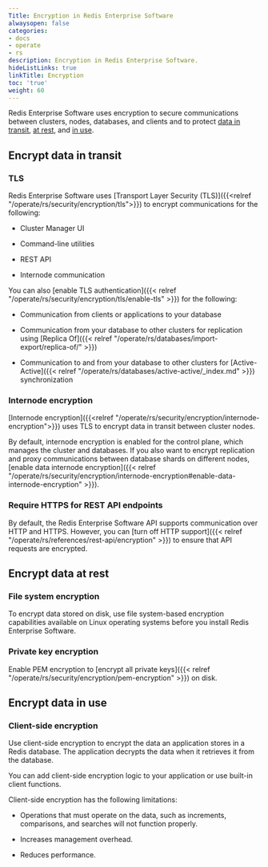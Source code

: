 ```yaml
---
Title: Encryption in Redis Enterprise Software
alwaysopen: false
categories:
- docs
- operate
- rs
description: Encryption in Redis Enterprise Software.
hideListLinks: true
linkTitle: Encryption
toc: 'true'
weight: 60
---
```


Redis Enterprise Software uses encryption to secure communications between clusters, nodes, databases, and clients and to protect [data in transit](https://en.wikipedia.org/wiki/Data_in_transit), [at rest](https://en.wikipedia.org/wiki/Data_at_rest), and [in use](https://en.wikipedia.org/wiki/Data_in_use).

## Encrypt data in transit

### TLS

Redis Enterprise Software uses [Transport Layer Security (TLS)]({{<relref "/operate/rs/security/encryption/tls">}}) to encrypt communications for the following:

- Cluster Manager UI

- Command-line utilities

- REST API

- Internode communication

You can also [enable TLS authentication]({{< relref "/operate/rs/security/encryption/tls/enable-tls" >}}) for the following:

- Communication from clients or applications to your database

- Communication from your database to other clusters for replication using [Replica Of]({{< relref "/operate/rs/databases/import-export/replica-of/" >}})

- Communication to and from your database to other clusters for [Active-Active]({{< relref "/operate/rs/databases/active-active/_index.md" >}}) synchronization

### Internode encryption

[Internode encryption]({{<relref "/operate/rs/security/encryption/internode-encryption">}}) uses TLS to encrypt data in transit between cluster nodes.

By default, internode encryption is enabled for the control plane, which manages the cluster and databases. If you also want to encrypt replication and proxy communications between database shards on different nodes, [enable data internode encryption]({{< relref "/operate/rs/security/encryption/internode-encryption#enable-data-internode-encryption" >}}).

### Require HTTPS for REST API endpoints

By default, the Redis Enterprise Software API supports communication over HTTP and HTTPS. However, you can [turn off HTTP support]({{< relref "/operate/rs/references/rest-api/encryption" >}}) to ensure that API requests are encrypted.

## Encrypt data at rest

### File system encryption

To encrypt data stored on disk, use file system-based encryption capabilities available on Linux operating systems before you install Redis Enterprise Software.

### Private key encryption

Enable PEM encryption to [encrypt all private keys]({{< relref "/operate/rs/security/encryption/pem-encryption" >}}) on disk.

## Encrypt data in use

### Client-side encryption

Use client-side encryption to encrypt the data an application stores in a Redis database. The application decrypts the data when it retrieves it from the database.

You can add client-side encryption logic to your application or use built-in client functions.

Client-side encryption has the following limitations:

- Operations that must operate on the data, such as increments, comparisons, and searches will not function properly.

- Increases management overhead.

- Reduces performance.
